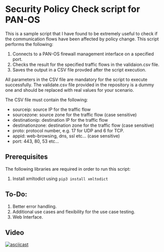 # Security Policy Check script for PAN-OS
This is a sample script that I have found to be extremely useful to check if the communication flows have been affected by policy change. This script performs the following:

1. Connects to a PAN-OS firewall management interface on a specified port.
2. Checks the result for the specified traffic flows in the validaion.csv file.
3. Saves the output in a CSV file provded after the script execution.

All parameters in the CSV file are mandatory for the script to execute successfully. The validate.csv file provided in the repository is a dummy one and should be replaced with real values for your scenario.

The CSV file must contain the following:
- sourceip: source IP for the traffic flow
- sourcezone: source zone for the traffic flow (case sensitive)
- destinationip: destination IP for the traffic flow
- destinationzone: destination zone for the traffic flow (case sensitive)
- proto: protocol number, e.g. 17 for UDP and 6 for TCP.
- appid: web-browsing, dns, ssl etc... (case sensitive)
- port: 443, 80, 53 etc...

## Prerequisites
The following libraries are required in order to run this script:
1. Install xmltodict using `pip3 install xmltodict` 

## To-Do:
1. Better error handling.
2. Additional use cases and flexibility for the use case testing.
3. Web Interface.

## Video
[![asciicast](https://asciinema.org/a/530268.svg)](https://asciinema.org/a/530268)
